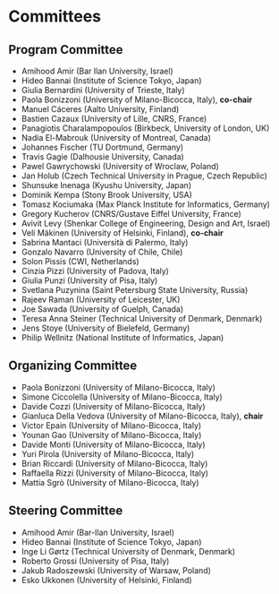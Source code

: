 # Committees

## Program Committee

*  Amihood Amir (Bar Ilan University, Israel)
*  Hideo Bannai (Institute of Science Tokyo, Japan)
*  Giulia Bernardini (University of Trieste, Italy)
*  Paola Bonizzoni (University of Milano-Bicocca, Italy),  **co-chair**
*  Manuel Cáceres (Aalto University, Finland)
*  Bastien Cazaux (University of Lille, CNRS, France)
*  Panagiotis Charalampopoulos (Birkbeck, University of London, UK)
*  Nadia El-Mabrouk (University of Montreal, Canada)
*  Johannes Fischer (TU Dortmund, Germany)
*  Travis Gagie (Dalhousie University, Canada)
*  Pawel Gawrychowski (University of Wroclaw, Poland)
*  Jan Holub (Czech Technical University in Prague, Czech Republic)
*  Shunsuke Inenaga (Kyushu University, Japan)
*  Dominik Kempa (Stony Brook University, USA)
*  Tomasz Kociumaka (Max Planck Institute for Informatics, Germany)
*  Gregory Kucherov (CNRS/Gustave Eiffel University, France)
*  Avivit Levy (Shenkar College of Engineering, Design and Art, Israel)
*  Veli Mäkinen (University of Helsinki, Finland),  **co-chair**
*  Sabrina Mantaci (Università di Palermo, Italy)
*  Gonzalo Navarro (University of Chile, Chile)
*  Solon Pissis (CWI, Netherlands)
*  Cinzia Pizzi (University of Padova, Italy)
*  Giulia Punzi (University of Pisa, Italy)
*  Svetlana Puzynina (Saint Petersburg State University, Russia)
*  Rajeev Raman (University of Leicester, UK)
*  Joe Sawada (University of Guelph, Canada)
*  Teresa Anna Steiner (Technical University of Denmark, Denmark)
*  Jens Stoye (University of Bielefeld, Germany)
*  Philip Wellnitz (National Institute of Informatics, Japan)


## Organizing Committee

*  Paola Bonizzoni (University of Milano-Bicocca, Italy)
*  Simone Ciccolella (University of Milano-Bicocca, Italy)
*  Davide Cozzi (University of Milano-Bicocca, Italy)
*  Gianluca Della Vedova (University of Milano-Bicocca, Italy), **chair**
*  Victor Epain (University of Milano-Bicocca, Italy)
*  Younan Gao (University of Milano-Bicocca, Italy)
*  Davide Monti (University of Milano-Bicocca, Italy)
*  Yuri Pirola (University of Milano-Bicocca, Italy)
*  Brian Riccardi (University of Milano-Bicocca, Italy)
*  Raffaella Rizzi (University of Milano-Bicocca, Italy)
*  Mattia Sgrò (University of Milano-Bicocca, Italy)

## Steering Committee

*  Amihood Amir (Bar-Ilan University, Israel)
*  Hideo Bannai (Institute of Science Tokyo, Japan)
*  Inge Li Gørtz (Technical University of Denmark, Denmark)
*  Roberto Grossi (University of Pisa, Italy)
*  Jakub Radoszewski (University of Warsaw, Poland)
*  Esko Ukkonen (University of Helsinki, Finland)

